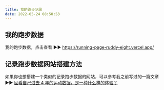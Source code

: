 ```yaml
---
title: 我的跑步记录
date: 2022-05-24 08:50:53
---  
```


## 我的跑步数据   

我的跑步数据，点击查看 ▶▶ https://running-page-ruddy-eight.vercel.app/    

## 记录跑步数据网站搭建方法

如果你也想搭建一个类似的记录跑步数据的网站，可以参考我之前写过的一篇文章 ▶▶ [回看自己过去 4 年的运动数据，是一种什么样的体验？](https://www.penghh.fun/2021/09/28/2021-9-28-runningpage/)     

